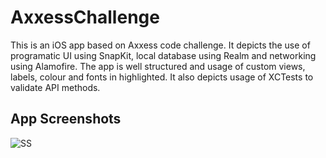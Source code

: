 # AxxessChallenge

This is an iOS app based on Axxess code challenge. It depicts the use of programatic UI using SnapKit, local database using Realm and networking using Alamofire. 
The app is well structured and usage of custom views, labels, colour and fonts in highlighted. 
It also depicts usage of XCTests to validate API methods.


## App Screenshots 
![SS](https://user-images.githubusercontent.com/13706140/87854485-ff2ce680-c92f-11ea-8164-2362095e6e1a.png)
